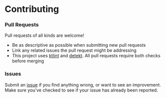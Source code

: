 # Contributing

### Pull Requests
Pull requests of all kinds are welcome!

- Be as descriptive as possible when submitting new pull requests
- Link any related issues the pull request might be addressing
- This project uses [ktlint](https://github.com/pinterest/ktlint) and [detekt](https://github.com/arturbosch/detekt). All pull requests require both checks before merging

### Issues

Submit an [issue](https://github.com/tylerbwong/stack/issues/new) if you find anything wrong, or want to see an improvement.
Make sure you've checked to see if your issue has already been reported.

